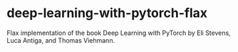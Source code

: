 # deep-learning-with-pytorch-flax
Flax implementation of the book Deep Learning with PyTorch by Eli Stevens, Luca Antiga, and Thomas Viehmann.
